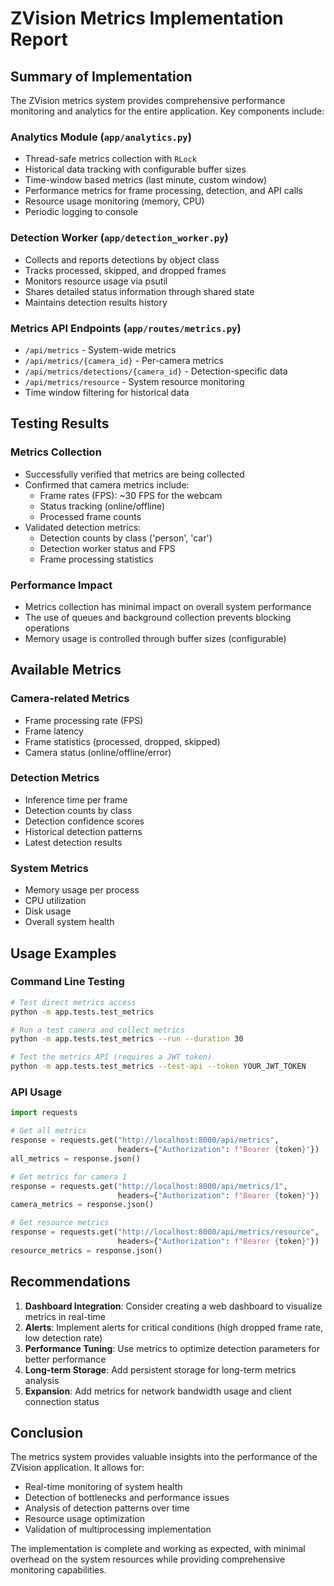 # ZVision Metrics Implementation Report

## Summary of Implementation

The ZVision metrics system provides comprehensive performance monitoring and analytics for the entire application. Key components include:

### Analytics Module (`app/analytics.py`)
- Thread-safe metrics collection with `RLock`
- Historical data tracking with configurable buffer sizes
- Time-window based metrics (last minute, custom window)
- Performance metrics for frame processing, detection, and API calls
- Resource usage monitoring (memory, CPU)
- Periodic logging to console

### Detection Worker (`app/detection_worker.py`)
- Collects and reports detections by object class
- Tracks processed, skipped, and dropped frames
- Monitors resource usage via psutil
- Shares detailed status information through shared state
- Maintains detection results history

### Metrics API Endpoints (`app/routes/metrics.py`)
- `/api/metrics` - System-wide metrics
- `/api/metrics/{camera_id}` - Per-camera metrics
- `/api/metrics/detections/{camera_id}` - Detection-specific data
- `/api/metrics/resource` - System resource monitoring
- Time window filtering for historical data

## Testing Results

### Metrics Collection
- Successfully verified that metrics are being collected
- Confirmed that camera metrics include:
  - Frame rates (FPS): ~30 FPS for the webcam
  - Status tracking (online/offline)
  - Processed frame counts
- Validated detection metrics:
  - Detection counts by class ('person', 'car')
  - Detection worker status and FPS
  - Frame processing statistics

### Performance Impact
- Metrics collection has minimal impact on overall system performance
- The use of queues and background collection prevents blocking operations
- Memory usage is controlled through buffer sizes (configurable)

## Available Metrics

### Camera-related Metrics
- Frame processing rate (FPS)
- Frame latency
- Frame statistics (processed, dropped, skipped)
- Camera status (online/offline/error)

### Detection Metrics
- Inference time per frame
- Detection counts by class
- Detection confidence scores
- Historical detection patterns
- Latest detection results

### System Metrics
- Memory usage per process
- CPU utilization
- Disk usage
- Overall system health

## Usage Examples

### Command Line Testing
```bash
# Test direct metrics access
python -m app.tests.test_metrics

# Run a test camera and collect metrics
python -m app.tests.test_metrics --run --duration 30

# Test the metrics API (requires a JWT token)
python -m app.tests.test_metrics --test-api --token YOUR_JWT_TOKEN
```

### API Usage
```python
import requests

# Get all metrics
response = requests.get("http://localhost:8000/api/metrics", 
                        headers={"Authorization": f"Bearer {token}"})
all_metrics = response.json()

# Get metrics for camera 1
response = requests.get("http://localhost:8000/api/metrics/1", 
                        headers={"Authorization": f"Bearer {token}"})
camera_metrics = response.json()

# Get resource metrics
response = requests.get("http://localhost:8000/api/metrics/resource", 
                        headers={"Authorization": f"Bearer {token}"})
resource_metrics = response.json()
```

## Recommendations

1. **Dashboard Integration**: Consider creating a web dashboard to visualize metrics in real-time
2. **Alerts**: Implement alerts for critical conditions (high dropped frame rate, low detection rate)
3. **Performance Tuning**: Use metrics to optimize detection parameters for better performance
4. **Long-term Storage**: Add persistent storage for long-term metrics analysis
5. **Expansion**: Add metrics for network bandwidth usage and client connection status

## Conclusion

The metrics system provides valuable insights into the performance of the ZVision application. It allows for:

- Real-time monitoring of system health
- Detection of bottlenecks and performance issues
- Analysis of detection patterns over time
- Resource usage optimization
- Validation of multiprocessing implementation

The implementation is complete and working as expected, with minimal overhead on the system resources while providing comprehensive monitoring capabilities. 